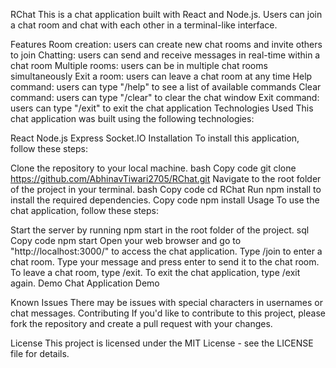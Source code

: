 RChat
This is a chat application built with React and Node.js. Users can join a chat room and chat with each other in a terminal-like interface.

Features
Room creation: users can create new chat rooms and invite others to join
Chatting: users can send and receive messages in real-time within a chat room
Multiple rooms: users can be in multiple chat rooms simultaneously
Exit a room: users can leave a chat room at any time
Help command: users can type "/help" to see a list of available commands
Clear command: users can type "/clear" to clear the chat window
Exit command: users can type "/exit" to exit the chat application
Technologies Used
This chat application was built using the following technologies:

React
Node.js
Express
Socket.IO
Installation
To install this application, follow these steps:

Clone the repository to your local machine.
bash
Copy code
git clone https://github.com/AbhinavTiwari2705/RChat.git
Navigate to the root folder of the project in your terminal.
bash
Copy code
cd RChat
Run npm install to install the required dependencies.
Copy code
npm install
Usage
To use the chat application, follow these steps:

Start the server by running npm start in the root folder of the project.
sql
Copy code
npm start
Open your web browser and go to "http://localhost:3000/" to access the chat application.
Type /join <room-name> to enter a chat room.
Type your message and press enter to send it to the chat room.
To leave a chat room, type /exit.
To exit the chat application, type /exit again.
Demo
Chat Application Demo

Known Issues
There may be issues with special characters in usernames or chat messages.
Contributing
If you'd like to contribute to this project, please fork the repository and create a pull request with your changes.

License
This project is licensed under the MIT License - see the LICENSE file for details.
